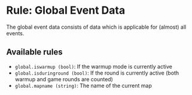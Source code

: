 # Rule: Global Event Data

The global event data consists of data which is applicable for (almost) all events.

## Available rules

- `global.iswarmup (bool)`: If the warmup mode is currently active
- `global.isduringround (bool)`: If the round is currently active (both warmup and game rounds are counted)
- `global.mapname (string)`: The name of the current map
